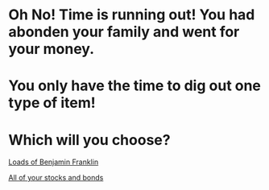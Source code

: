 # Oh No! Time is running out! You had abonden your family and went for your money. 
# You only have the time to dig out one type of item!
# Which will you choose?

[Loads of Benjamin Franklin](money.md)

[All of your stocks and bonds](money.md)

